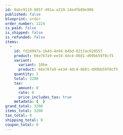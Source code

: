 ```yaml
---
id: 0abc9119-985f-491a-a319-14e4fb09e986
published: false
blueprint: order
order_number: 1224
is_paid: false
is_shipped: false
is_refunded: false
items:
  -
    id: fd28997a-1b4d-4e94-84bd-9217ac620557
    product: 66e767a9-ee34-4dc4-8681-d09bb59f0cf5
    variant:
      variant: 10km
      product: 66e767a9-ee34-4dc4-8681-d09bb59f0cf5
    quantity: 1
    total: 3200
    tax:
      amount: 0
      rate: 0
      price_includes_tax: true
    metadata: {  }
grand_total: 3200
items_total: 3200
tax_total: 0
shipping_total: 0
coupon_total: 0
---
```

